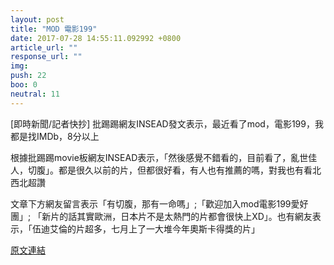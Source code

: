 ```yaml
---
layout: post
title: "MOD 電影199"
date: 2017-07-28 14:55:11.092992 +0800
article_url: ""
response_url: ""
img: 
push: 22
boo: 0
neutral: 11
---
```


[即時新聞/記者快抄] 批踢踢網友INSEAD發文表示，最近看了mod，電影199，我都是找IMDb，8分以上

根據批踢踢movie板網友INSEAD表示，「然後感覺不錯看的，目前看了，亂世佳人，切腹」。都是很久以前的片，但都很好看，有人也有推薦的嗎，對我也有看北西北超讚

文章下方網友留言表示「有切腹，那有一命嗎」;「歡迎加入mod電影199愛好團」; 「新片的話其實歐洲，日本片不是太熱門的片都會很快上XD」。也有網友表示，「伍迪艾倫的片超多，七月上了一大堆今年奧斯卡得獎的片」

<a href = "https://www.ptt.cc/bbs/movie/M.1501086656.A.9A3.html">原文連結</a>

